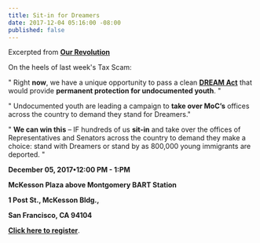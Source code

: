 ```yaml
---
title: Sit-in for Dreamers
date: 2017-12-04 05:16:00 -08:00
published: false
---
```


Excerpted from **[Our Revolution](https://ourrevolution.com/ourdream/)** 

On the heels of last week's Tax Scam:

"  Right **now**, we have a unique opportunity to pass a clean [**DREAM Act**](https://www.indivisible.org/resource/tell-senator-defend-daca-support-durbin-graham-dream-act/) that would provide **permanent protection for undocumented youth**.  "

"  Undocumented youth are leading a campaign to **take over MoC’s** offices across the country to demand they stand for Dreamers." 
 
"  **We can win this** – IF hundreds of us **sit-in** and take over the offices of Representatives and Senators across the country to demand they make a choice: stand with Dreamers or stand by as 800,000 young immigrants are deported.  "

**December 05, 2017•12:00 PM - 1:PM**

**McKesson Plaza above Montgomery BART Station**

**1 Post St., McKesson Bldg.,**
 
**San Francisco, CA 94104**

[**Click here to register**](https://actionnetwork.org/events/cleandreamact-notaxscam-openinternet-sit-in).